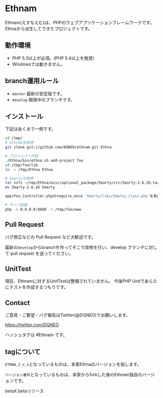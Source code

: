 # Ethnam

Ethnam(えすなえむ)は、PHPのウェブアプリケーションフレームワークです。
Ethnaから派生してできたプロジェクトです。

## 動作環境

* PHP 5.3以上が必須。(PHP 5.4以上を推奨)
* Windowsでは動きません。

## branch運用ルール

* `master` 最新の安定版です。
* `develop` 開発中のブランチです。

## インストール

下記はあくまで一例です。

```sh
cd /tmp/
# ethnamを取得
git clone git://github.com/DQNEO/ethnam.git Ethna

# プロジェクト作成
./Ethna/bin/ethna.sh add-project foo
cd /tmp/foo/lib
ln -s /tmp/Ethna Ethna

# Smartyを取得
tar xvfz ~/tmp/Ethna/misc/optional_package/Smarty/src/Smarty-2.6.26.tar.gz
mv Smarty-2.6.26 Smarty

app/Foo_Controller.phpのrequire_once 'Smarty/libs/Smarty.class.php'を有効にする

# サーバ起動
php -S 0.0.0.0:8080 -t /tmp/foo/www
```

## Pull Request

バグ修正などの Pull Request など大歓迎です。

最新の`develop`からbranchを作ってそこで改修を行い、develop ブランチに対して pull request を送ってください。

## UnitTest

現在、Ethnamに対するUnitTestは整備されていません。
今後PHP Unitであらたにテストを作成するつもりです。

## Contact

ご意見・ご要望・バグ報告はTwitter(@DQNEO)でお願いします。

https://twitter.com/DQNEO

ハッシュタグは #Ethnam です。


## tagについて

`ETHNA_2_x_x`となっているものは、本家Ethnaのバージョンを指します。

`バージョン番号`となっているものは、本家からforkした後のEthnam独自のバージョンです。


betaX
  betaリリース
